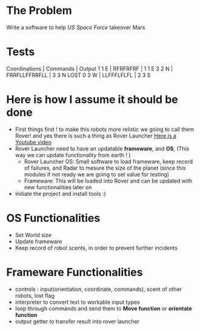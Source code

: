 # The Problem
Write a software to help _US Space Force_ takeover Mars

# Tests

Coordinations | Commands | Output
1 1 E | RFRFRFRF | 1 1 E
3 2 N | FRRFLLFFRRFLL | 3 3 N LOST
0 3 W | LLFFFLFLFL | 2 3 S

# Here is how I assume it should be done

* First things first ! to make this robots more relistic we going to call them Rover! and yes there is such a thing as Rover Launcher [Here is a Youtube video](https://www.youtube.com/watch?v=P4boyXQuUIw)
* Rover Launcher need to have an updatable __frameware__, and __OS__, (This way we can update functionality from earth ! )
    * Rover Launcher OS: Small software to load frameware, keep record of failures, and Radar to mesure the size of the planet (since this modules if not ready we are going to set value for testing)
    * Frameware: This will be loaded into Rover and can be updated with new functionalities later on
* Initiate the project and install tools :)

# OS Functionalities

* Set World size
* Update frameware
* Keep record of robot scents, in order to prevent further incidents 

# Frameware Functionalities

* controls : input(orientation, coordinate, commands), scent of other robots, lost flag
* interpreter to convert text to workable input types
* loop through commands and send them to __Move function__ or __orientate function__
* output getter to transfer result into rover launcher